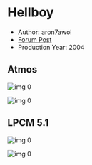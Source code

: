 # Hellboy

* Author: aron7awol
* [Forum Post](https://www.avsforum.com/threads/bass-eq-for-filtered-movies.2995212/post-58124452)
* Production Year: 2004

## Atmos

![img 0](https://i.imgur.com/tcUMWBr.jpg)

![img 0](https://i.imgur.com/Pp7NQEC.png)

## LPCM 5.1

![img 0](https://i.imgur.com/1WEDY4M.jpg)

![img 0](https://i.imgur.com/FKxMzUr.jpg)

